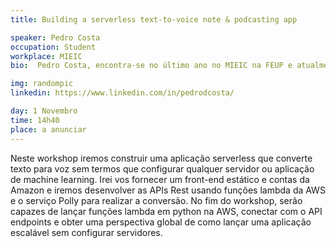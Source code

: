 ```yaml
---
title: Building a serverless text-to-voice note & podcasting app

speaker: Pedro Costa
occupation: Student
workplace: MIEIC
bio:  Pedro Costa, encontra-se no último ano no MIEIC na FEUP e atualmente a realizar ERASMUS na Universidad Politécnica de Madrid. Realizou o seu primeiro estágio de verão em 2017 como Software Developer Intern na Bitmaker e o seu segundo estágio no verão de 2018, como Solutions Architect, na Amazon Web Services em Madrid. Neste estágio certificou-se como “AWS Certified Solutions Architect - Associate”. Durante o percurso de faculdade envolveu-se ativamente no Núcleo de Informática, na Associação de Estudantes e na equipa organizadora do Encontro Nacional de Estudantes de Informática. No decorrer de ambos os estágios, especializou-se inicialmente em arquitecturas microservices e usando linguagens funcionais e de seguida em arquitecturas serverless.

img: randompic
linkedin: https://www.linkedin.com/in/pedrodcosta/

day: 1 Novembro
time: 14h40
place: a anunciar
---
```


Neste workshop iremos construir uma aplicação serverless que converte texto para voz sem termos que configurar qualquer servidor ou aplicação de machine learning. Irei vos fornecer um front-end estático e contas da Amazon e iremos desenvolver as APIs Rest usando funções lambda da AWS e o serviço Polly para realizar a conversão. No fim do workshop, serão capazes de lançar funções lambda em python na AWS, conectar com o API endpoints e obter uma perspectiva global de como lançar uma aplicação escalável sem configurar servidores.
